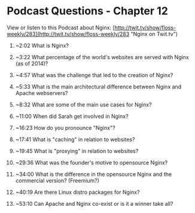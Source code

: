 # Podcast Questions - Chapter 12

View or listen to this Podcast about Nginx: [http://twit.tv/show/floss-weekly/283](http://twit.tv/show/floss-weekly/283 "Nginx on Twit.tv")

1) ~2:02 What is Nginx?



1) ~3:22 What percentage of the world's websites are served with Nginx (as of 2014)?



1) ~4:57 What was the challenge that led to the creation of Nginx?



1) ~5:33 What is the main architectural difference between Nginx and Apache webservers?



1) ~8:32 What are some of the main use cases for Nginx?



1) ~11:00 When did Sarah get involved in Nginx?



1) ~16:23 How do you pronounce "Nginx"?



1) ~17:41 What is "caching" in relation to websites?



1) ~19:45 What is "proxying" in relation to websites?



1) ~29:36 What was the founder's motive to opensource Nginx?



1) ~34:00 What is the difference in the opensource Nginx and the commercial version? (Freemium?)



1) ~40:19 Are there Linux distro packages for Nginx?



1) ~53:10 Can Apache and Nginx co-exist or is it a winner take all?

